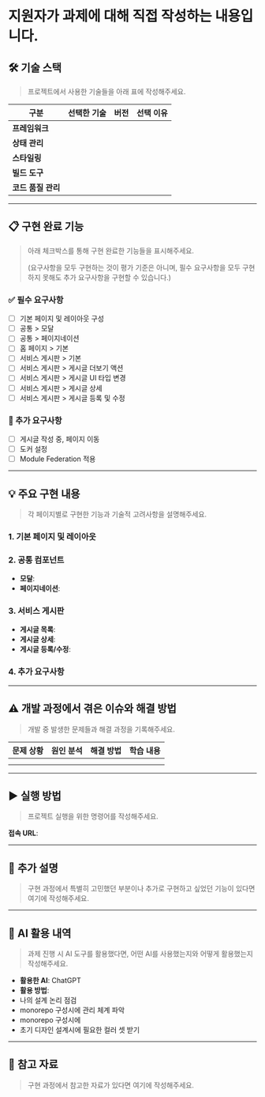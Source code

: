 # 지원자가 과제에 대해 직접 작성하는 내용입니다.

## 🛠 기술 스택

> 프로젝트에서 사용한 기술들을 아래 표에 작성해주세요.

| 구분               | 선택한 기술 | 버전 | 선택 이유 |
| ------------------ | ----------- | ---- | --------- |
| **프레임워크**     |             |      |           |
| **상태 관리**      |             |      |           |
| **스타일링**       |             |      |           |
| **빌드 도구**      |             |      |           |
| **코드 품질 관리** |             |      |           |

---

## 📋 구현 완료 기능

> 아래 체크박스를 통해 구현 완료한 기능들을 표시해주세요.
>
> (요구사항을 모두 구현하는 것이 평가 기준은 아니며, 필수 요구사항을 모두 구현하지 못해도 추가 요구사항을 구현할 수 있습니다.)

### ✅ 필수 요구사항

- [ ] 기본 페이지 및 레이아웃 구성
- [ ] 공통 > 모달
- [ ] 공통 > 페이지네이션
- [ ] 홈 페이지 > 기본
- [ ] 서비스 게시판 > 기본
- [ ] 서비스 게시판 > 게시글 더보기 액션
- [ ] 서비스 게시판 > 게시글 UI 타입 변경
- [ ] 서비스 게시판 > 게시글 상세
- [ ] 서비스 게시판 > 게시글 등록 및 수정

### 🎯 추가 요구사항

- [ ] 게시글 작성 중, 페이지 이동
- [ ] 도커 설정
- [ ] Module Federation 적용

---

## 💡 주요 구현 내용

> 각 페이지별로 구현한 기능과 기술적 고려사항을 설명해주세요.

### 1. 기본 페이지 및 레이아웃

### 2. 공통 컴포넌트

- **모달**:
- **페이지네이션**:

### 3. 서비스 게시판

- **게시글 목록**:
- **게시글 상세**:
- **게시글 등록/수정**:

### 4. 추가 요구사항

---

## ⚠️ 개발 과정에서 겪은 이슈와 해결 방법

> 개발 중 발생한 문제들과 해결 과정을 기록해주세요.

| 문제 상황 | 원인 분석 | 해결 방법 | 학습 내용 |
| --------- | --------- | --------- | --------- |
|           |           |           |           |
|           |           |           |           |

---

## ▶ 실행 방법

> 프로젝트 실행을 위한 명령어를 작성해주세요.

**접속 URL**:

---

## 📝 추가 설명

> 구현 과정에서 특별히 고민했던 부분이나 추가로 구현하고 싶었던 기능이 있다면 여기에 작성해주세요.

---

## 🤖 AI 활용 내역

> 과제 진행 시 AI 도구를 활용했다면, 어떤 AI를 사용했는지와 어떻게 활용했는지 작성해주세요.

- **활용한 AI**:
  ChatGPT
- **활용 방법**:
- 나의 설계 논리 점검
- monorepo 구성시에 관리 체계 파악
- monorepo 구성시에
- 초기 디자인 설계시에 필요한 컬러 셋 받기

---

## 🔗 참고 자료

> 구현 과정에서 참고한 자료가 있다면 여기에 작성해주세요.
